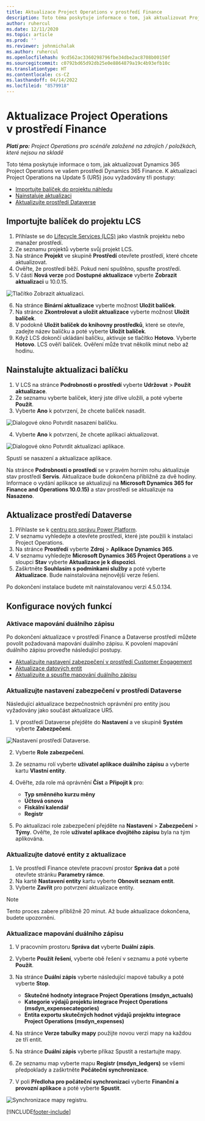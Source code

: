 ```yaml
---
title: Aktualizace Project Operations v prostředí Finance
description: Toto téma poskytuje informace o tom, jak aktualizovat Project Operations ve vašem prostředí Dynamics 365 Finance.
author: ruhercul
ms.date: 12/11/2020
ms.topic: article
ms.prod: ''
ms.reviewer: johnmichalak
ms.author: ruhercul
ms.openlocfilehash: 9cd562ac3360298796fbe34dbe2ac8708b00150f
ms.sourcegitcommit: c0792bd65d92db25e0e8864879a19c4b93efb10c
ms.translationtype: HT
ms.contentlocale: cs-CZ
ms.lasthandoff: 04/14/2022
ms.locfileid: "8579918"
---
```

# <a name="update-project-operations-in-your-finance-environment"></a>Aktualizace Project Operations v prostředí Finance

_**Platí pro:** Project Operations pro scénáře založené na zdrojích / položkách, které nejsou na skladě_


Toto téma poskytuje informace o tom, jak aktualizovat Dynamics 365 Project Operations ve vašem prostředí Dynamics 365 Finance. K aktualizaci Project Operations na Update 5 (UR5) jsou vyžadovány tři postupy:

- [Importujte balíček do projektu náhledu](#import)
- [Nainstaluje aktualizaci](#apply)
- [Aktualizujte prostředí Dataverse](#update)

## <a name="import-the-package-into-your-lcs-project"></a><a name="import"></a>Importujte balíček do projektu LCS

1. Přihlaste se do [Lifecycle Services (LCS)](https://lcs.dynamics.com/) jako vlastník projektu nebo manažer prostředí.
2. Ze seznamu projektů vyberte svůj projekt LCS.
3. Na stránce **Projekt** ve skupině **Prostředí** otevřete prostředí, které chcete aktualizovat.
4. Ověřte, že prostředí běží. Pokud není spuštěno, spusťte prostředí.
5. V části **Nová verze** pod **Dostupné aktualizace** vyberte **Zobrazit aktualizaci** u 10.0.15.

![Tlačítko Zobrazit aktualizaci.](media/view-update.png)

6. Na stránce **Binární aktualizace** vyberte možnost **Uložit balíček**.
7. Na stránce **Zkontrolovat a uložit aktualizace** vyberte možnost **Uložit balíček**.
8. V podokně **Uložit balíček do knihovny prostředků**, které se otevře, zadejte název balíčku a poté vyberte **Uložit balíček**.
9. Když LCS dokončí ukládání balíčku, aktivuje se tlačítko **Hotovo**. Vyberte **Hotovo**. LCS ověří balíček. Ověření může trvat několik minut nebo až hodinu.


## <a name="apply-the-package-update"></a><a name="apply"></a>Nainstalujte aktualizaci balíčku

1. V LCS na stránce **Podrobnosti o prostředí** vyberte **Udržovat** > **Použít aktualizace**.
2. Ze seznamu vyberte balíček, který jste dříve uložili, a poté vyberte **Použít**.
3. Vyberte **Ano** k potvrzení, že chcete balíček nasadit.

![Dialogové okno Potvrdit nasazení balíčku.](media/confirm-package-deployment.png)

4. Vyberte **Ano** k potvrzení, že chcete aplikaci aktualizovat.

![Dialogové okno Potvrdit aktualizaci aplikace.](media/confirm-application-update.png)

Spustí se nasazení a aktualizace aplikace. 

Na stránce **Podrobnosti o prostředí** se v pravém horním rohu aktualizuje stav prostředí **Servis**. Aktualizace bude dokončena přibližně za dvě hodiny. Informace o vydání aplikace se aktualizují na **Microsoft Dynamics 365 for Finance and Operations 10.0.15)** a stav prostředí se aktualizuje na **Nasazeno**.


## <a name="update-your-dataverse-environment"></a><a name="update"></a>Aktualizace prostředí Dataverse

1. Přihlaste se k [centru pro správu Power Platform](https://admin.powerplatform.com/).
2. V seznamu vyhledejte a otevřete prostředí, které jste použili k instalaci Project Operations.
3. Na stránce **Prostředí** vyberte **Zdroj** > **Aplikace Dynamics 365**.
4. V seznamu vyhledejte **Microsoft Dynamics 365 Project Operations** a ve sloupci **Stav** vyberte **Aktualizace je k dispozici**.
5. Zaškrtněte **Souhlasím s podmínkami služby** a poté vyberte **Aktualizace**. Bude nainstalována nejnovější verze řešení.

Po dokončení instalace budete mít nainstalovanou verzi 4.5.0.134.

## <a name="configure-new-features"></a>Konfigurace nových funkcí

### <a name="enable-dual-write-mapping"></a>Aktivace mapování duálního zápisu

Po dokončení aktualizace v prostředí Finance a Dataverse prostředí můžete povolit požadovaná mapování duálního zápisu. K povolení mapování duálního zápisu proveďte následující postupy.

- [Aktualizujte nastavení zabezpečení v prostředí Customer Engagement](#security)
- [Aktualizace datových entit](#refresh)
- [Aktualizujte a spusťte mapování duálního zápisu](#run)

### <a name="update-security-settings-on-the-dataverse-environment"></a><a name="security"></a>Aktualizujte nastavení zabezpečení v prostředí Dataverse

Následující aktualizace bezpečnostních oprávnění pro entity jsou vyžadovány jako součást aktualizace UR5.

1. V prostředí Dataverse přejděte do **Nastavení** a ve skupině **Systém** vyberte **Zabezpečení**.

![Nastavení prostředí Dataverse.](media/Picture21.png)

2. Vyberte **Role zabezpečení**.
3. Ze seznamu rolí vyberte **uživatel aplikace duálního zápisu** a vyberte kartu **Vlastní entity**. 
4. Ověřte, zda role má oprávnění **Číst** a **Připojit k** pro:

      - **Typ směnného kurzu měny**
      - **Účtová osnova** 
      - **Fiskální kalendář** 
      - **Registr**

5. Po aktualizaci role zabezpečení přejděte na **Nastavení** > **Zabezpečení** > **Týmy**. Ověřte, že role **uživatel aplikace dvojitého zápisu** byla na tým aplikována. 

### <a name="refresh-data-entities-from-the-update"></a><a name="refresh"></a>Aktualizujte datové entity z aktualizace

1. Ve prostředí Finance otevřete pracovní prostor **Správa dat** a poté otevřete stránku **Parametry rámce**.
2. Na kartě **Nastavení entity** kartu vyberte **Obnovit seznam entit**.
3. Vyberte **Zavřít** pro potvrzení aktualizace entity.

 > [!NOTE]
 > Tento proces zabere přibližně 20 minut. Až bude aktualizace dokončena, budete upozorněni.

### <a name="update-dual-write-mappings"></a><a name="run"></a>Aktualizace mapování duálního zápisu

1. V pracovním prostoru **Správa dat** vyberte **Duální zápis**.
2. Vyberte **Použít řešení**, vyberte obě řešení v seznamu a poté vyberte **Použít**.
3. Na stránce **Duální zápis** vyberte následující mapové tabulky a poté vyberte **Stop**.

    - **Skutečné hodnoty integrace Project Operations (msdyn_actuals)**
    - **Kategorie výdajů projektu integrace Project Operations (msdyn_expensecategories)**
    - **Entita exportu skutečných hodnot výdajů projektu integrace Project Operations (msdyn_expenses)**

4. Na stránce **Verze tabulky mapy** použijte novou verzi mapy na každou ze tří entit.
5. Na stránce **Duální zápis** vyberte příkaz Spustit a restartujte mapy.
6. Ze seznamu map vyberte mapu **Registr (msdyn_ledgers)** se všemi předpoklady a zaškrtněte **Počáteční synchronizace**. 
7. V poli **Předloha pro počáteční synchronizaci** vyberte **Finanční a provozní aplikace** a poté vyberte **Spustit**.
 
 ![Synchronizace mapy registru.](media/DW6.png)
 


[!INCLUDE[footer-include](../includes/footer-banner.md)]